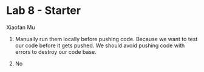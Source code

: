 # Lab 8 - Starter

Xiaofan Mu

1) Manually run them locally before pushing code. Because we want to test our code before it gets pushed. We should avoid pushing code with errors to destroy our code base.

2) No
